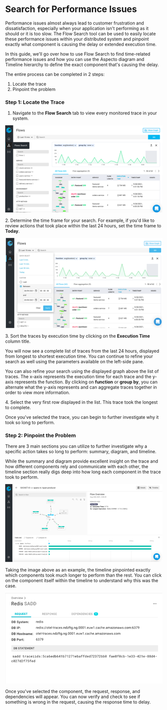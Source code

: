 # Search for Performance Issues

Performance issues almost always lead to customer frustration and dissatisfaction, especially when your application isn't performing as it should or it is too slow. The Flow Search tool can be used to easily locate these performance issues within your distributed system and pinpoint exactly what component is causing the delay or extended execution time. 

In this guide, we'll go over how to use Flow Search to find time-related performance issues and how you can use the Aspecto diagram and Timeline hierarchy to define the exact component that's causing the delay. 

The entire process can be completed in 2 steps:

1. Locate the trace
2. Pinpoint the problem 

### Step 1: Locate the Trace 

1. Navigate to the **Flow Search** tab to view every monitored trace in your system. 

![](<../../.gitbook/assets/Screen Shot 2021-09-28 at 6.02.19 PM.png>)

2\. Determine the time frame for your search. For example, if you'd like to review actions that took place within the last 24 hours, set the time frame to **Today**. 

![](<../../.gitbook/assets/Aspecto - Flows  (4).png>)

3\. Sort the traces by execution time by clicking on the **Execution Time** column title. 

You will now see a complete list of traces from the last 24 hours, displayed from longest  to shortest execution time. You can continue to refine your search as well using the parameters available on the left-side pane. 

You can also refine your search using the displayed graph above the list of traces. The x-axis represents the execution time for each trace and the y-axis represents the function. By clicking on **function** or **group by**, you can alternate what the y-axis represents and can aggregate traces together in order to view more information. 

4\. Select the very first row displayed in the list. This trace took the longest to complete. 

Once you've selected the trace, you can begin to further investigate why it took so long to perform. 

### Step 2: Pinpoint the Problem 

There are 3 main sections you can utilize to further investigate why a specific action takes so long to perform: summary, diagram, and timeline. 

While the summary and diagram provide excellent insight on the trace and how different components rely and communicate with each other, the timeline section really digs deep into how long each component in the trace took to perform. 

![](../../.gitbook/assets/screen-shot-2021-08-24-at-12.28.44-pm.png)

Taking the image above as an example, the timeline pinpointed exactly which components took much longer to perform than the rest. You can click on the component itself within the timeline to understand why this was the case. 

![](../../.gitbook/assets/screen-shot-2021-08-24-at-12.42.27-pm.png)

Once you've selected the component, the request, response, and dependencies will appear. You can now verify and check to see if something is wrong in the request, causing the response time to delay. 

###
